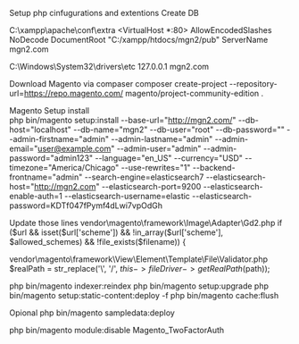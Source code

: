 Setup php cinfugurations and extentions
Create DB

C:\xampp\apache\conf\extra
<VirtualHost *:80>
	AllowEncodedSlashes NoDecode
    DocumentRoot "C:/xampp/htdocs/mgn2/pub"
    ServerName mgn2.com
</VirtualHost>

C:\Windows\System32\drivers\etc
	127.0.0.1       mgn2.com
  
Download Magento via compaser
composer create-project --repository-url=https://repo.magento.com/ magento/project-community-edition .

Magento Setup install  
php bin/magento setup:install --base-url="http://mgn2.com/" --db-host="localhost" --db-name="mgn2" --db-user="root" --db-password="" --admin-firstname="admin" --admin-lastname="admin" --admin-email="user@example.com" --admin-user="admin" --admin-password="admin123" --language="en_US" --currency="USD" --timezone="America/Chicago" --use-rewrites="1" --backend-frontname="admin" --search-engine=elasticsearch7 --elasticsearch-host="http://mgn2.com" --elasticsearch-port=9200 --elasticsearch-enable-auth=1 --elasticsearch-username=elastic --elasticsearch-password=KDTf047fPymf4dLwi7vpOdGh

Update those lines
vendor\magento\framework\Image\Adapter\Gd2.php
if ($url && isset($url['scheme']) && !in_array($url['scheme'], $allowed_schemes) && !file_exists($filename)) {

vendor\magento\framework\View\Element\Template\File\Validator.php
$realPath = str_replace('\\', '/', $this->fileDriver->getRealPath($path));

php bin/magento indexer:reindex
php bin/magento setup:upgrade
php bin/magento setup:static-content:deploy -f
php bin/magento cache:flush

Opional
php bin/magento sampledata:deploy

php bin/magento module:disable Magento_TwoFactorAuth

